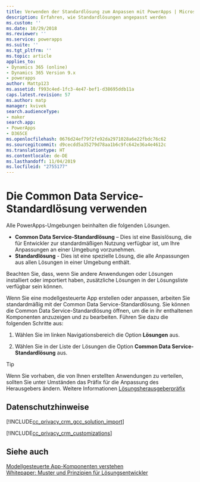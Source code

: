 ```yaml
---
title: Verwenden der Standardlösung zum Anpassen mit PowerApps | Microsoft-Dokumentation
description: Erfahren, wie Standardlösungen angepasst werden
ms.custom: ''
ms.date: 10/29/2018
ms.reviewer: ''
ms.service: powerapps
ms.suite: ''
ms.tgt_pltfrm: ''
ms.topic: article
applies_to:
- Dynamics 365 (online)
- Dynamics 365 Version 9.x
- powerapps
author: Mattp123
ms.assetid: f993c4ed-1fc3-4e47-bef1-d38695ddb11a
caps.latest.revision: 57
ms.author: matp
manager: kvivek
search.audienceType:
- maker
search.app:
- PowerApps
- D365CE
ms.openlocfilehash: 0676d24ef79f2fe92da2971028a6e22fbdc76c62
ms.sourcegitcommit: d9cecdd5a35279d78aa1b6c9fc642e36a4e4612c
ms.translationtype: HT
ms.contentlocale: de-DE
ms.lasthandoff: 11/04/2019
ms.locfileid: "2755177"
---
```

# <a name="use-the-common-data-services-default-solution"></a>Die Common Data Service-Standardlösung verwenden  
  
 Alle PowerApps-Umgebungen beinhalten die folgenden Lösungen.
-   **Common Data Service-Standardlösung** – Dies ist eine Basislösung, die für Entwickler zur standardmäßigen Nutzung verfügbar ist, um Ihre Anpassungen an einer Umgebung vorzunehmen.
-   **Standardlösung** - Dies ist eine spezielle Lösung, die alle Anpassungen aus allen Lösungen in einer Umgebung enthält. 
<!-- **Base Custom Controls Core** - This solution includes a core set of controls. Controls are used in user interface elements, such as fields, lists, and views. -->

Beachten Sie, dass, wenn Sie andere Anwendungen oder Lösungen installiert oder importiert haben, zusätzliche Lösungen in der Lösungsliste verfügbar sein können. 

Wenn Sie eine modellgesteuerte App erstellen oder anpassen, arbeiten Sie standardmäßig mit der Common Data Service-Standardlösung. Sie können die Common Data Service-Standardlösung öffnen, um die in ihr enthaltenen Komponenten anzuzeigen und zu bearbeiten. Führen Sie dazu die folgenden Schritte aus:
 
1.  Wählen Sie im linken Navigationsbereich die Option **Lösungen** aus.

2.  Wählen Sie in der Liste der Lösungen die Option **Common Data Service-Standardlösung** aus.
  
> [!TIP]
>  Wenn Sie vorhaben, die von Ihnen erstellten Anwendungen zu verteilen, sollten Sie unter Umständen das Präfix für die Anpassung des Herausgebers ändern. Weitere Informationen [Lösungsherausgeberpräfix](change-solution-publisher-prefix.md)  
  
<a name="BKMK_PrivacyNotice"></a>   

## <a name="privacy-notices"></a>Datenschutzhinweise  
 [!INCLUDE[cc_privacy_crm_gcc_solution_import](../../includes/cc-privacy-crm-gcc-solution-import.md)]  
  
 [!INCLUDE[cc_privacy_crm_customizations](../../includes/cc-privacy-crm-customizations.md)]  
  
## <a name="see-also"></a>Siehe auch  
[Modellgesteuerte App-Komponenten verstehen](../model-driven-apps/model-driven-app-components.md)
 <br/>
 [Whitepaper: Muster und Prinzipien für Lösungsentwickler](https://go.microsoft.com/fwlink/p/?LinkID=533946)
